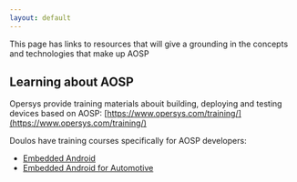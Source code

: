 ```yaml
---
layout: default
---
```


This page has links to resources that will give a grounding in the concepts
and technologies that make up AOSP

## Learning about AOSP

Opersys provide training materials abouit building, deploying and testing
devices based on AOSP: [https://www.opersys.com/training/](https://www.opersys.com/training/)

Doulos have training courses specifically for AOSP developers:
* [Embedded Android](https://www.doulos.com/training/arm-and-embedded-software/android/embedded-android/)
* [Embedded Android for Automotive](https://www.doulos.com/training/arm-and-embedded-software/android/embedded-android-for-automotive/)
